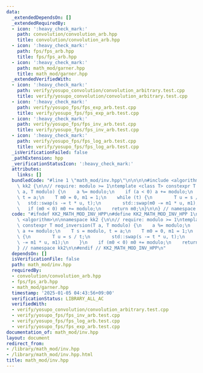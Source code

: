 ```yaml
---
data:
  _extendedDependsOn: []
  _extendedRequiredBy:
  - icon: ':heavy_check_mark:'
    path: convolution/convolution_arb.hpp
    title: convolution/convolution_arb.hpp
  - icon: ':heavy_check_mark:'
    path: fps/fps_arb.hpp
    title: fps/fps_arb.hpp
  - icon: ':heavy_check_mark:'
    path: math_mod/garner.hpp
    title: math_mod/garner.hpp
  _extendedVerifiedWith:
  - icon: ':heavy_check_mark:'
    path: verify/yosupo_convolution/convolution_arbitrary.test.cpp
    title: verify/yosupo_convolution/convolution_arbitrary.test.cpp
  - icon: ':heavy_check_mark:'
    path: verify/yosupo_fps/fps_exp_arb.test.cpp
    title: verify/yosupo_fps/fps_exp_arb.test.cpp
  - icon: ':heavy_check_mark:'
    path: verify/yosupo_fps/fps_inv_arb.test.cpp
    title: verify/yosupo_fps/fps_inv_arb.test.cpp
  - icon: ':heavy_check_mark:'
    path: verify/yosupo_fps/fps_log_arb.test.cpp
    title: verify/yosupo_fps/fps_log_arb.test.cpp
  _isVerificationFailed: false
  _pathExtension: hpp
  _verificationStatusIcon: ':heavy_check_mark:'
  attributes:
    links: []
  bundledCode: "#line 1 \"math_mod/inv.hpp\"\n\n\n\n#include <algorithm>\n\nnamespace\
    \ kk2 {\n\n// require: modulo >= 1\ntemplate <class T> constexpr T mod_inversion(T\
    \ a, T modulo) {\n    a %= modulo;\n    if (a < 0) a += modulo;\n    T s = modulo,\
    \ t = a;\n    T m0 = 0, m1 = 1;\n    while (t) {\n        T u = s / t;\n     \
    \   std::swap(s -= t * u, t);\n        std::swap(m0 -= m1 * u, m1);\n    }\n \
    \   if (m0 < 0) m0 += modulo;\n    return m0;\n}\n\n} // namespace kk2\n\n\n"
  code: "#ifndef KK2_MATH_MOD_INV_HPP\n#define KK2_MATH_MOD_INV_HPP 1\n\n#include\
    \ <algorithm>\n\nnamespace kk2 {\n\n// require: modulo >= 1\ntemplate <class T>\
    \ constexpr T mod_inversion(T a, T modulo) {\n    a %= modulo;\n    if (a < 0)\
    \ a += modulo;\n    T s = modulo, t = a;\n    T m0 = 0, m1 = 1;\n    while (t)\
    \ {\n        T u = s / t;\n        std::swap(s -= t * u, t);\n        std::swap(m0\
    \ -= m1 * u, m1);\n    }\n    if (m0 < 0) m0 += modulo;\n    return m0;\n}\n\n\
    } // namespace kk2\n\n#endif // KK2_MATH_MOD_INV_HPP\n"
  dependsOn: []
  isVerificationFile: false
  path: math_mod/inv.hpp
  requiredBy:
  - convolution/convolution_arb.hpp
  - fps/fps_arb.hpp
  - math_mod/garner.hpp
  timestamp: '2025-01-05 04:43:56+09:00'
  verificationStatus: LIBRARY_ALL_AC
  verifiedWith:
  - verify/yosupo_convolution/convolution_arbitrary.test.cpp
  - verify/yosupo_fps/fps_inv_arb.test.cpp
  - verify/yosupo_fps/fps_log_arb.test.cpp
  - verify/yosupo_fps/fps_exp_arb.test.cpp
documentation_of: math_mod/inv.hpp
layout: document
redirect_from:
- /library/math_mod/inv.hpp
- /library/math_mod/inv.hpp.html
title: math_mod/inv.hpp
---
```

